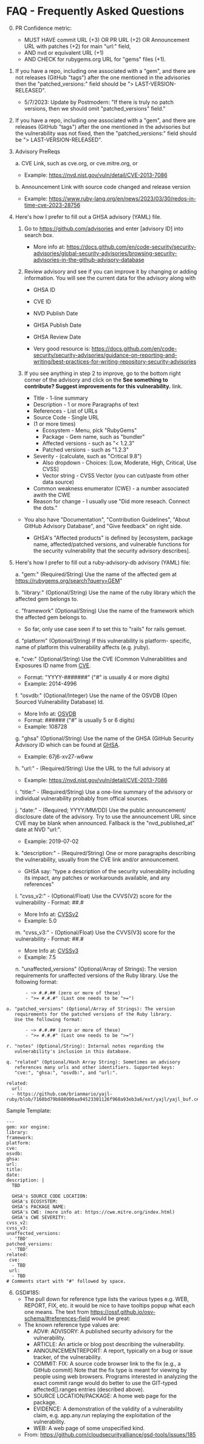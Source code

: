 # FAQ - Frequently Asked Questions

 0. PR Confidence metric:
    * MUST HAVE commit URL (+3) OR PR URL (+2) OR
      Announcement URL with patches (+2) for main "url:" field,
    * AND nvd or equivalent URL (+1)
    * AND CHECK for rubygems.org URL for "gems" files (+1).

 1. If you have a repo, including one associated with a "gem", and 
    there are not releases (GitHub "tags") after the one mentioned
    in the advisories then the "patched_versions:" field should
    be "> LAST-VERSION-RELEASED".

    * 5/7/2023: Update by Postmodern: "If there is truly no patch
      versions, then we should omit "patched_versions" field."

 2. If you have a repo, including one associated with a "gem", and 
    there are releases (GitHub "tags") after the one mentioned
    in the advisories but the vulnerability was not fixed, then
    the "patched_versions:" field should be "> LAST-VERSION-RELEASED".

 3. Advisory PreReqs

    a. CVE Link, such as cve.org, or cve.mitre.org, or 
       - Example: https://nvd.nist.gov/vuln/detail/CVE-2013-7086

    b. Announcement Link with source code changed and release version
       - Example: https://www.ruby-lang.org/en/news/2023/03/30/redos-in-time-cve-2023-28756

 4. Here's how I prefer to fill out a GHSA advisory (YAML) file.

    1. Go to https://github.com/advisories and enter [advisory ID] into search box.

       - More info at: https://docs.github.com/en/code-security/security-advisories/global-security-advisories/browsing-security-advisories-in-the-github-advisory-database

    2. Review advisory and see if you can improve it by changing or adding information.
       You will see the current data for the advisory along with
       - GHSA ID
       - CVE ID
       - NVD Publish Date
       - GHSA Publish Date
       - GHSA Review Date

       - Very good resource is: https://docs.github.com/en/code-security/security-advisories/guidance-on-reporting-and-writing/best-practices-for-writing-repository-security-advisories

    3. If you see anything in step 2 to improve, go to  the bottom right
       corner of the advisory and click on the **See something to
       contribute? Suggest improvements for this vulnerability.** link.
       - Title              - 1-line summary
       - Description        - 1 or more Paragraphs of text
       - References         - List of URLs
       - Source Code        - Single URL
       - (1 or more times)
         - Ecosystem          - Menu, pick "RubyGems"
         - Package            - Gem name, such as "bundler"
         - Affected versions  - such as "< 1.2.3"
         - Patched versions   - such as "1.2.3"
       - Severity           - (calculate, such as "Critical 9.8")
         - Also dropdown    - Choices: [Low, Moderate, High, Critical, Use CVSS]
         - Vector string    - CVSS Vector (you can cut/paste from other data source)
       - Common weakness enumerator (CWE) - a number associated awith the CWE
       - Reason for change  - I usually use "Did more reseach. Connect the dots."

    - You also have "Documentation", "Contribution Guidelines",
      "About GitHub Advisory Database", and "Give feedback" on right side.

      - GHSA's "Affected products" is defined by [ecosystem, package name, 
        affected/patched versions, and vulnerable functions for the 
        security vulnerability that the security advisory describes].

 5. Here's how I prefer to fill out a ruby-advisory-db advisory (YAML) file:

    a. "gem:" (Required/String) Use the name of the affected 
       gem at https://rubygems.org/search?query=GEM"

    b. "library:" (Optional/String) Use the name of the 
       ruby library which the affected gem belongs to.

    c. "framework" (Optional/String) Use the name of the
       framework which the affected  gem belongs to.
       - So far, only use case seen if to set this to "rails" for rails gemset.

    d. "platform" (Optional/String) If this vulnerability is platform-
       specific, name of platform this vulnerability affects (e.g. jruby).

    e. "cve:" (Optional/String) Use the CVE (Common Vulnerabilities
       and Exposures ID name from [CVE](https://cve.mitre.org).
       - Format: "YYYY-#######" ("#" is usually 4 or more digits)
       - Example: 2014-4996

    f. "osvdb:" (Optional/Integer) Use the name of the
       OSVDB (Open Sourced Vulnerability Database) Id.
       - More Info at: [OSVDB](https://en.wikipedia.org/wiki/Open_Source_Vulnerability_Database)
       - Format: ###### ("#" is usually 5 or 6 digits)
       - Example: 108728
 
    g. "ghsa" (Optional/String) Use the name of the
       GHSA (GitHub Security Advisory ID which can be found at
       [GHSA](https://help.github.com/en/articles/about-maintainer-security-advisories).
       - Example: 67j6-xv27-w6ww

    h. "url:" - (Required/String) Use the URL to the full advisory at
       - Example: https://nvd.nist.gov/vuln/detail/CVE-2013-7086

    i. "title:" - (Required/String) Use a one-line summary of the
       advisory or individual vulnerability probably from offical sources.

    j. "date:" - (Required; YYYY/MM/DD) Use the public announcement/
       disclosure date of the advisory. Try to use the announcement
       URL since CVE may be blank when announced.
       Fallback is the "nvd_published_at" date at NVD "url:".
       - Example: 2019-07-02

    k. "description:" - (Required/String) One or more paragraphs
       describing the vulnerability, usually from the CVE link
       and/or announcement.
       - GHSA say: "type a description of the security vulnerability
         including its impact, any patches or workarounds available,
         and any references"

    l. "cvss_v2:" - (Optional/Float) Use the CVVS(V2) score for 
       the vulnerability - Format: ##.#
       - More Info at: [CVSSv2](https://www.first.org/cvss/v2/guide)
       - Example: 5.0

    m. "cvss_v3:" - (Optional/Float) Use the CVVS(V3) score for
       the vulnerability - Format: ##.#
       - More Info at: [CVSSv3](https://www.first.org/cvss/user-guide)
       - Example: 7.5

    n. "unaffected_versions" (Optional/Array of Strings): The version
       requirements for unaffected versions of the Ruby library.
       Use the following format:
```
       - ~> #.#.## (zero or more of these)
       - ">= #.#.#" (Last one needs to be ">=")
```
    o. "patched_versions" (Optional/Array of Strings): The version
       requirements for the patched versions of the Ruby library.
       Use the following format:
```
       - ~> #.#.## (zero or more of these)
       - ">= #.#.#" (Last one needs to be ">=")
```
    r. "notes" (Optional/String): Internal notes regarding the
       vulnerability's inclusion in this database.

    q. "related" (Optional/Hash Array String): Sometimes an advisory
       references many urls and other identifiers. Supported keys:
       "cve:", "ghsa:", "osvdb:", and "url:".
```
related:
  url:
  - https://github.com/brianmario/yajl-ruby/blob/7168bd79b888900aa94523301126f968a93eb3a6/ext/yajl/yajl_buf.c#L64
```

Sample Template:
```
---
gem: xor engine:
library:
framework:
platform:
cve:
osvdb:
ghsa:
url:
title:
date:
description: |
  TBD

  GHSA's SOURCE CODE LOCATION:
  GHSA's ECOSYSTEM:
  GHSA's PACKAGE NAME:
  GHSA's CWE: (more info at: https://cwe.mitre.org/index.html)
  GHSA's CWE SEVERITY:
cvss_v2:
cvss_v3:
unaffected_versions:
 - 'TBD'
patched_versions:
 - 'TBD'
related:
 cve:
  - TBD
 url:
  - TBD
# Comments start with "#" followed by space.
```

 6. GSD#185: 
    - The pull down for reference type lists the various types e.g. 
      WEB, REPORT, FIX, etc. it would be nice to have tooltips popup
      what each one means. The text from 
      https://ossf.github.io/osv-schema/#references-field would be great:
    - The known reference type values are:
      - ADV#: ADVISORY: A published security advisory for the vulnerability.
      - ARTICLE: An article or blog post describing the vulnerability.
      - ANNOUNCEMENTREPORT: A report, typically on a bug or issue
        tracker, of the vulnerability.
      - COMMIT: FIX: A source code browser link to the fix (e.g., a GitHub 
        commit) Note that the fix type is meant for viewing by people
        using web browsers. Programs interested in analyzing the exact
        commit range would do better to use the GIT-typed affected[].ranges
        entries (described above).
      - SOURCE LOCATION/PACKAGE: A home web page for the package.
      - EVIDENCE: A demonstration of the validity of a vulnerability
        claim, e.g. app.any.run replaying the exploitation of the vulnerability.
      - WEB: A web page of some unspecified kind.
    - From: https://github.com/cloudsecurityalliance/gsd-tools/issues/185